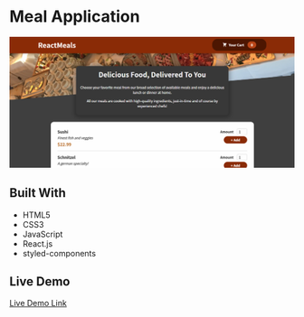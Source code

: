 # Meal Application

![screenshot](./src/screenshot.png)

## Built With

- HTML5
- CSS3
- JavaScript
- React.js
- styled-components


## Live Demo

[Live Demo Link](https://snazzy-bunny-4e669c.netlify.app)


